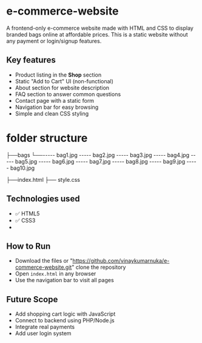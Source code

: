 # e-commerce-website
A frontend-only e-commerce website made with HTML and CSS to display branded bags online at affordable prices. This is a static website without any payment or login/signup features.

## Key features

- Product listing in the **Shop** section
- Static "Add to Cart" UI (non-functional)
- About section for website description
- FAQ section to answer common questions
- Contact page with a static form
- Navigation bar for easy browsing
- Simple and clean CSS styling

# folder structure

├──bags
 └──----- bag1.jpg
   ----- bag2.jpg
   ----- bag3.jpg
   ----- bag4.jpg
   ----- bag5.jpg
   ----- bag6.jpg
   ----- bag7.jpg
   ----- bag8.jpg
   ----- bag9.jpg
   ----- bag10.jpg
   
   ├──index.html
   ├── style.css

  ## Technologies used

- ✅ HTML5  
- ✅ CSS3
- 
## How to Run

- Download the files or "https://github.com/vinaykumarnuka/e-commerce-website.git"  clone the repository
- Open `index.html` in any browser
- Use the navigation bar to visit all pages

## Future Scope

- Add shopping cart logic with JavaScript
- Connect to backend using PHP/Node.js
- Integrate real payments
- Add user login system
   
 
